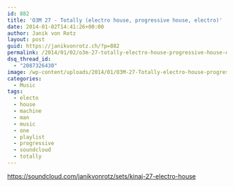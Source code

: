 ```yaml
---
id: 882
title: 'O3M 27 - Totally (electro house, progressive house, electro)'
date: 2014-01-02T14:41:26+00:00
author: Janik von Rotz
layout: post
guid: https://janikvonrotz.ch/?p=882
permalink: /2014/01/02/o3m-27-totally-electro-house-progressive-house-electro/
dsq_thread_id:
  - "2087326430"
image: /wp-content/uploads/2014/01/O3M-27-Totally-electro-house-progressive-house-electro-500x372.jpg
categories:
  - Music
tags:
  - electo
  - house
  - machine
  - man
  - music
  - one
  - playlist
  - progressive
  - soundcloud
  - totally
---
```

https://soundcloud.com/janikvonrotz/sets/kinaj-27-electro-house